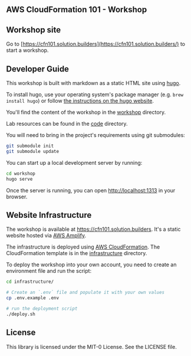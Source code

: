 ## AWS CloudFormation 101 - Workshop

## Workshop site

Go to [https://cfn101.solution.builders](https://cfn101.solution.builders/) to start a workshop.

## Developer Guide

This workshop is built with markdown as a static HTML site using [hugo](http://gohugo.io).

To install hugo, use your operating system's package manager (e.g. `brew install hugo`) or follow [the instructions on the hugo website](https://gohugo.io/getting-started/installing).

You'll find the content of the workshop in the [workshop](./workshop) directory.

Lab resources can be found in the [code](code/) directory. 

You will need to bring in the project's requirements using git submodules:

```bash
git submodule init
git submodule update
```

You can start up a local development server by running:

```bash
cd workshop
hugo serve
```

Once the server is running, you can open <http://localhost:1313> in your browser.

## Website Infrastructure

The workshop is available at https://cfn101.solution.builders. It's a static website
hosted via [AWS Amplify](https://aws.amazon.com/amplify/).

The infrastructure is deployed using [AWS CloudFormation](https://aws.amazon.com/cloudformation/). The CloudFormation template is in the [infrastructure](./infrastructure) directory.

To deploy the workshop into your own account, you need to create an environment file and run the script:

```bash
cd infrastructure/

# Create an `.env` file and populate it with your own values
cp .env.example .env

# run the deployment script
./deploy.sh
```

## License

This library is licensed under the MIT-0 License. See the LICENSE file.
